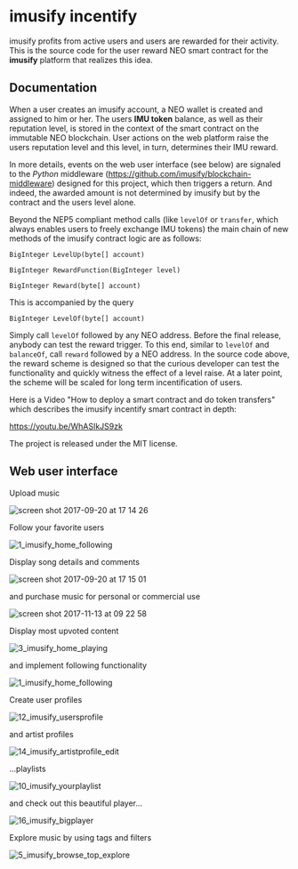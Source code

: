 
# imusify incentify

imusify profits from active users and users are rewarded for their activity. This is the source code for the user reward NEO smart contract for the **imusify** platform that realizes this idea.

## Documentation

When a user creates an imusify account, a NEO wallet is created and assigned to him or her. The users **IMU token** balance, as well as their reputation level, is stored in the context of the smart contract on the immutable NEO blockchain. User actions on the web platform raise the users reputation level and this level, in turn, determines their IMU reward. 

In more details, events on the web user interface (see below) are signaled to the *Python* middleware (https://github.com/imusify/blockchain-middleware) designed for this project, which then triggers a return. And indeed, the awarded amount is not determined by imusify but by the contract and the users level alone. 

Beyond the NEP5 compliant method calls (like `levelOf` or `transfer`, which always enables users to freely exchange IMU tokens) the main chain of new methods of the imusify contract logic are as follows:

`BigInteger LevelUp(byte[] account)`

`BigInteger RewardFunction(BigInteger level)`

`BigInteger Reward(byte[] account)`

This is accompanied by the query

`BigInteger LevelOf(byte[] account)`

Simply call `levelOf` followed by any NEO address. Before the final release, anybody can test the reward trigger. To this end, similar to `levelOf` and `balanceOf`, call `reward` followed by a NEO address. In the source code above, the reward scheme is designed so that the curious developer can test the functionality and quickly witness the effect of a level raise.  At a later point, the scheme will be scaled for long term incentification of users.

Here is a Video "How to deploy a smart contract and do token transfers" which describes the imusify incentify smart contract in depth:

https://youtu.be/WhASIkJS9zk

The project is released under the MIT license.

## Web user interface

Upload music

![screen shot 2017-09-20 at 17 14 26](https://user-images.githubusercontent.com/28622235/30651921-4f77f382-9e27-11e7-8429-e0b422ae87e8.png)


Follow your favorite users

![1_imusify_home_following](https://user-images.githubusercontent.com/28622235/32715978-8db4cb96-c854-11e7-8560-270a0899f2b6.jpg)


Display song details and comments

![screen shot 2017-09-20 at 17 15 01](https://user-images.githubusercontent.com/28622235/30651920-4f74f3b2-9e27-11e7-8a85-c0e030ec82aa.png)


and purchase music for personal or commercial use

![screen shot 2017-11-13 at 09 22 58](https://user-images.githubusercontent.com/28622235/32715889-49f7a20c-c854-11e7-962e-8a5a405efd30.png)


Display most upvoted content

![3_imusify_home_playing](https://user-images.githubusercontent.com/28622235/30651574-6c8e1e84-9e26-11e7-8950-031e9a1b9fae.jpg)


and implement following functionality

![1_imusify_home_following](https://user-images.githubusercontent.com/28622235/30651606-82fe1494-9e26-11e7-90ff-a6f3e15824c0.jpg)


Create user profiles

![12_imusify_usersprofile](https://user-images.githubusercontent.com/28622235/30651598-7e55011e-9e26-11e7-9932-87aedc8e7099.jpg)


and artist profiles

![14_imusify_artistprofile_edit](https://user-images.githubusercontent.com/28622235/30651597-7dbba5e6-9e26-11e7-8025-7be154c0e6c5.jpg)


...playlists

![10_imusify_yourplaylist](https://user-images.githubusercontent.com/28622235/30651584-736ce3c0-9e26-11e7-8e3a-6221e10c60eb.jpg)


and check out this beautiful player...

![16_imusify_bigplayer](https://user-images.githubusercontent.com/28622235/30651618-8d1af690-9e26-11e7-8872-9b331b1f9f20.jpg)


Explore music by using tags and filters

![5_imusify_browse_top_explore](https://user-images.githubusercontent.com/28622235/32716000-9c12607c-c854-11e7-8fb0-37c50903aac8.jpg)
